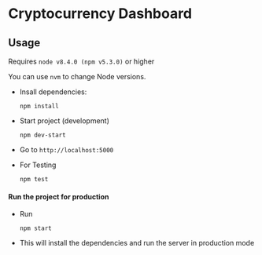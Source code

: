 # Cryptocurrency Dashboard


## Usage

Requires `node v8.4.0 (npm v5.3.0)` or higher

You can use `nvm` to change Node versions.

- Insall dependencies:
  ```
  npm install
  ```

- Start project (development)
  ```
  npm dev-start
  ```

- Go to `http://localhost:5000`

- For Testing
  ```
  npm test
  ```


#### Run the project for production

- Run
  ```
  npm start
  ```

- This will install the dependencies and run the server in production mode
